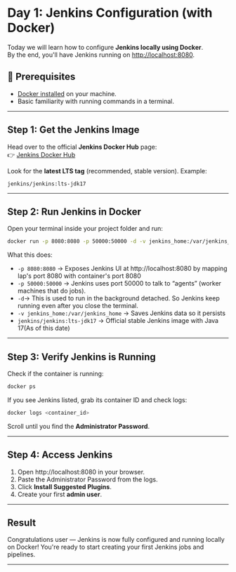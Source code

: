 # Day 1: Jenkins Configuration (with Docker)

Today we will learn how to configure **Jenkins locally using Docker**.  
By the end, you'll have Jenkins running on [http://localhost:8080](http://localhost:8080).

## 📌 Prerequisites

- [Docker installed](https://docs.docker.com/get-docker/) on your machine.
- Basic familiarity with running commands in a terminal.

---

## Step 1: Get the Jenkins Image

Head over to the official **Jenkins Docker Hub** page:  
👉 [Jenkins Docker Hub](https://hub.docker.com/r/jenkins/jenkins)

Look for the **latest LTS tag** (recommended, stable version). Example:

```
jenkins/jenkins:lts-jdk17
```

---

## Step 2: Run Jenkins in Docker

Open your terminal inside your project folder and run:

```bash
docker run -p 8080:8080 -p 50000:50000 -d -v jenkins_home:/var/jenkins_home jenkins/jenkins:lts-jdk17
```

What this does:

- `-p 8080:8080` → Exposes Jenkins UI at http://localhost:8080 by mapping lap's port 8080 with container's port 8080
- `-p 50000:50000` → Jenkins uses port 50000 to talk to “agents” (worker machines that do jobs).
- `-d`→ This is used to run in the background detached. So Jenkins keep running even after you close the terminal.
- `-v jenkins_home:/var/jenkins_home` → Saves Jenkins data so it persists
- `jenkins/jenkins:lts-jdk17` → Official stable Jenkins image with Java 17(As of this date)

---

## Step 3: Verify Jenkins is Running

Check if the container is running:

```bash
docker ps
```

If you see Jenkins listed, grab its container ID and check logs:

```bash
docker logs <container_id>
```

Scroll until you find the **Administrator Password**.

---

## Step 4: Access Jenkins

1. Open http://localhost:8080 in your browser.
2. Paste the Administrator Password from the logs.
3. Click **Install Suggested Plugins**.
4. Create your first **admin user**.

---

## Result

Congratulations user — Jenkins is now fully configured and running locally on Docker! You're ready to start creating your first Jenkins jobs and pipelines.

---
